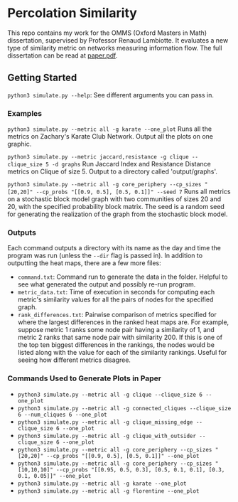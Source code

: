 # Percolation Similarity

This repo contains my work for the OMMS (Oxford Masters in Math) dissertation, supervised by Professor Renaud Lambiotte. It evaluates a new type of similarity metric on networks measuring information flow. The full dissertation can be read at [paper.pdf](paper.pdf).

## Getting Started

`python3 simulate.py --help`: See different arguments you can pass in.

### Examples

`python3 simulate.py --metric all -g karate --one_plot`
Runs all the metrics on Zachary's Karate Club Network. Output all the plots on one graphic. 

`python3 simulate.py --metric jaccard,resistance -g clique --clique_size 5 -d graphs`
Run Jaccard Index and Resistance Distance metrics on Clique of size 5. Output to a directory called 'output/graphs'.

`python3 simulate.py --metric all -g core_periphery --cp_sizes "[20,20]" --cp_probs "[[0.9, 0.5], [0.5, 0.1]]" --seed 7`
Runs all metrics on a stochastic block model graph with two communities of sizes 20 and 20, with the specified probability block matrix. The seed is a random seed for generating the realization of the graph from the stochastic block model. 


### Outputs

Each command outputs a directory with its name as the day and time the program was run (unless the `--dir` flag is passed in). In addition to outputting the heat maps, there are a few more files:
- `command.txt`: Command run to generate the data in the folder. Helpful to see what generated the output and possibly re-run program.
- `metric_data.txt`: Time of execution in seconds for computing each metric's similarity values for all the pairs of nodes for the specified graph.
- `rank_differences.txt`: Pairwise comparison of metrics specified for where the largest differences in the ranked heat maps are. For example, suppose metric 1 ranks some node pair having a similarity of 1, and metric 2 ranks that same node pair with similarity 200. If this is one of the top ten biggest differences in the rankings, the nodes would be listed along with the value for each of the similarity rankings. Useful for seeing how different metrics disagree.

### Commands Used to Generate Plots in Paper

- `python3 simulate.py --metric all -g clique --clique_size 6 --one_plot`
- `python3 simulate.py --metric all -g connected_cliques --clique_size 6 --num_cliques 6 --one_plot`
- `python3 simulate.py --metric all -g clique_missing_edge --clique_size 6 --one_plot`
- `python3 simulate.py --metric all -g clique_with_outsider --clique_size 6 --one_plot`
- `python3 simulate.py --metric all -g core_periphery --cp_sizes "[20,20]" --cp_probs "[[0.9, 0.5], [0.5, 0.1]]" --one_plot`
- `python3 simulate.py --metric all -g core_periphery --cp_sizes "[10,10,10]" --cp_probs "[[0.95, 0.5, 0.3], [0.5, 0.1, 0.1], [0.3, 0.1, 0.05]]" --one_plot`
- `python3 simulate.py --metric all -g karate --one_plot`
- `python3 simulate.py --metric all -g florentine --one_plot`


